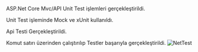 ASP.Net Core Mvc/API Unit Test işlemleri gerçekleştirildi.

Unit Test işleminde Mock ve xUnit kullanıldı.

Api Testi Gerçekleştirildi.

Komut satırı üzerinden çalıştırılıp Testler başarıyla gerçekleştirildi.
![NetTest](https://user-images.githubusercontent.com/100466472/208048270-61cb8d97-e76b-41f3-bbc7-930740f57124.jpg)
